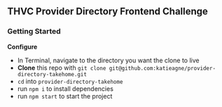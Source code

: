 ## THVC Provider Directory Frontend Challenge

### Getting Started

**Configure**

- In Terminal, navigate to the directory you want the clone to live
- **Clone** this repo with `git clone git@github.com:katieagne/provider-directory-takehome.git`
- `cd` into `provider-directory-takehome`
- run `npm i` to install dependencies
- run `npm start` to start the project
